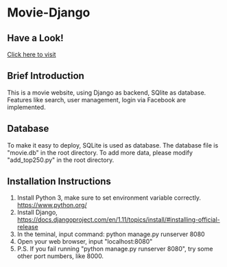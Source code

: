 # Movie-Django
## Have a Look!
[Click here to visit]((http://baohan08.pythonanywhere.com))

## Brief Introduction
This is a movie website, using Django as backend, SQlite as database. Features like search, user management, login via Facebook are implemented.

## Database
To make it easy to deploy, SQLite is used as database. The database file is "movie.db" in the root directory.
To add more data, please modify "add_top250.py" in the root directory.

## Installation Instructions
1. Install Python 3, make sure to set environment variable correctly. https://www.python.org/
2. Install Django, https://docs.djangoproject.com/en/1.11/topics/install/#installing-official-release
3. In the teminal, input command: python manage.py runserver 8080
4. Open your web browser, input "localhost:8080"
5. P.S. If you fail running "python manage.py runserver 8080", try some other port numbers, like 8000.
